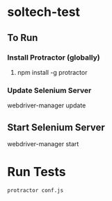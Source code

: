 # soltech-test


## To Run  

### Install Protractor (globally)
1. npm install -g protractor  

### Update Selenium Server  
webdriver-manager update  

## Start Selenium Server
webdriver-manager start
  
  
# Run Tests
```
protractor conf.js
```